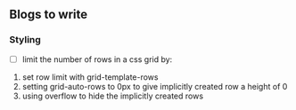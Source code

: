 ## Blogs to write

### Styling
- [ ] limit the number of rows in a css grid by: 
1. set row limit with grid-template-rows
2. setting grid-auto-rows to 0px to give implicitly created row a height of 0
3. using overflow to hide the implicitly created rows
